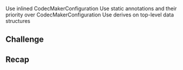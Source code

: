 Use inlined CodecMakerConfiguration
Use static annotations and their priority over CodecMakerConfiguration
Use derives on top-level data structures

## Challenge

## Recap